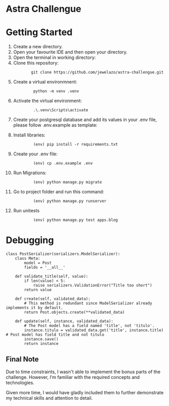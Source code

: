 # Astra Challengue

# Getting Started
1) Create a new directory.
2) Open your favourite IDE and then open your directory. 
3) Open the terminal in working directory:
4) Clone this repository:
```
           git clone https://github.com/jewelazo/astra-challengue.git
```
5) Create a virtual environmnent:
```
            python -m venv .venv
```
6) Activate the virtual environment:
```
            .\.venv\Scripts\activate
```
7) Create your postgresql database and add its values in your .env file, please follow .env.example as template:

8) Install libraries:
```
            (env) pip install -r requirements.txt
```
9) Create your .env file:
```
            (env) cp .env.example .env
```
10) Run Migrations:
```
            (env) python manage.py migrate
```
11) Go to project folder and run this command:
```
            (env) python manage.py runserver
```
12) Run unitests
```
            (env) python manage.py test apps.blog
```
# Debugging
```
class PostSerializer(serializers.ModelSerializer):
    class Meta:
        model = Post
        fields = '__all__'

    def validate_title(self, value):
        if len(value) < 5:
            raise serializers.ValidationError("Title too short")
        return value

    def create(self, validated_data):
        # This method is redundant since ModelSerializer already implements it by default.
        return Post.objects.create(**validated_data)

    def update(self, instance, validated_data):
        # The Post model has a field named 'title', not 'titulo'.
        instance.titulo = validated_data.get('title', instance.title) # Post model has field title and not titulo
        instance.save()
        return instance
```

## Final Note

Due to time constraints, I wasn't able to implement the bonus parts of the challenge. However, I’m familiar with the required concepts and technologies.

Given more time, I would have gladly included them to further demonstrate my technical skills and attention to detail.